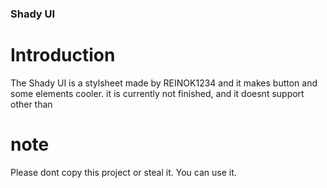 ### Shady UI
# Introduction
The Shady UI is a stylsheet made by REINOK1234 and it makes button and some elements cooler. it is currently not finished, and it doesnt support other than 
# note
Please dont copy this project or steal it. You can use it.
